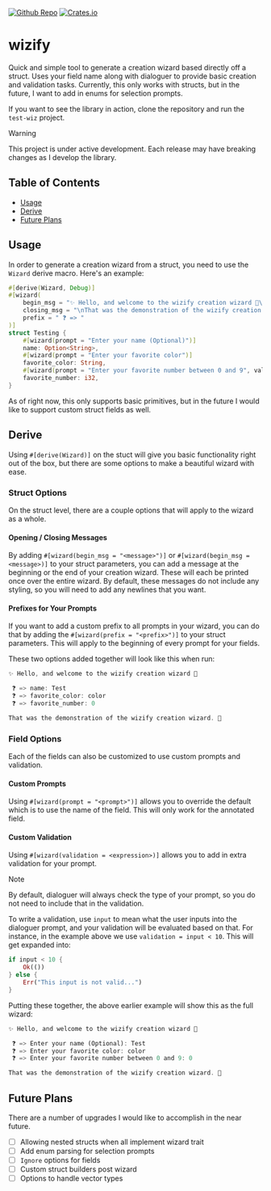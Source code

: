 [<img alt="Github Repo" src="https://img.shields.io/badge/github-calsimmon%2Fwifizy--rs-8da0cb?style=for-the-badge&logo=github">](https://github.com/CalSimmon/wizify-rs)
[<img alt="Crates.io" src="https://img.shields.io/badge/crates.io-v0.0.1-fc8d62?style=for-the-badge&logo=rust">](https://crates.io/crates/wizify)

# wizify

Quick and simple tool to generate a creation wizard based directly off a struct. Uses your field name along with dialoguer to provide
basic creation and validation tasks. Currently, this only works with structs, but in the future, I want to add in enums for selection 
prompts.

If you want to see the library in action, clone the repository and run the `test-wiz` project.

> [!WARNING]
> This project is under active development. Each release may have breaking changes as I develop the library.

## Table of Contents

- [Usage](#usage)
- [Derive](#derive)
- [Future Plans](#future-plans)

## Usage
In order to generate a creation wizard from a struct, you need to use the `Wizard` derive macro. Here's an example:

```rust
#[derive(Wizard, Debug)]
#[wizard(
    begin_msg = "✨ Hello, and welcome to the wizify creation wizard 🐧\n\n",
    closing_msg = "\nThat was the demonstration of the wizify creation wizard. 🌛",
    prefix = " ❓ => "
)]
struct Testing {
    #[wizard(prompt = "Enter your name (Optional)")]
    name: Option<String>,
    #[wizard(prompt = "Enter your favorite color")]
    favorite_color: String,
    #[wizard(prompt = "Enter your favorite number between 0 and 9", validation = input < 10)]
    favorite_number: i32,
}
```
As of right now, this only supports basic primitives, but in the future I would like to support custom struct fields as well.

## Derive
Using `#[derive(Wizard)]` on the stuct will give you basic functionality right out of the box, but there are some options to make a 
beautiful wizard with ease.

### Struct Options
On the struct level, there are a couple options that will apply to the wizard as a whole.

#### Opening / Closing Messages
By adding `#[wizard(begin_msg = "<message>")]` or `#[wizard(begin_msg = <message>)]` to your struct parameters, you can add a message at the beginning or the
end of your creation wizard. These will each be printed once over the entire wizard. By default, these messages do not include any 
styling, so you will need to add any newlines that you want.

#### Prefixes for Your Prompts
If you want to add a custom prefix to all prompts in your wizard, you can do that by adding the `#[wizard(prefix = "<prefix>")]` to your
struct parameters. This will apply to the beginning of every prompt for your fields.

These two options added together will look like this when run:

```rust
✨ Hello, and welcome to the wizify creation wizard 🐧

 ❓ => name: Test
 ❓ => favorite_color: color
 ❓ => favorite_number: 0

That was the demonstration of the wizify creation wizard. 🌛
```

### Field Options
Each of the fields can also be customized to use custom prompts and validation.

#### Custom Prompts
Using `#[wizard(prompt = "<prompt>")]` allows you to override the default which is to use the name of the field. This will only work for the
annotated field.

#### Custom Validation
Using `#[wizard(validation = <expression>)]` allows you to add in extra validation for your prompt. 

> [!NOTE]
> By default, dialoguer will always check
> the type of your prompt, so you do not need to include that in the validation. 

To write a validation, use `input` to mean what the user inputs into the dialoguer prompt, and your validation will be evaluated based on that.
For instance, in the example above we use `validation = input < 10`. This will get expanded into:

```rust
if input < 10 {
    Ok(())
} else {
    Err("This input is not valid...")
}
```
Putting these together, the above earlier example will show this as the full wizard:

```rust
✨ Hello, and welcome to the wizify creation wizard 🐧

 ❓ => Enter your name (Optional): Test
 ❓ => Enter your favorite color: color
 ❓ => Enter your favorite number between 0 and 9: 0

That was the demonstration of the wizify creation wizard. 🌛
```

## Future Plans
There are a number of upgrades I would like to accomplish in the near future.
- [ ] Allowing nested structs when all implement wizard trait
- [ ] Add enum parsing for selection prompts
- [ ] `Ignore` options for fields
- [ ] Custom struct builders post wizard
- [ ] Options to handle vector types
